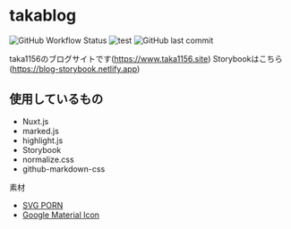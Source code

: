 # takablog

![GitHub Workflow Status](https://img.shields.io/github/workflow/status/taka1156/nuxt-blog/firebase%20deploy)
![test](https://github.com/taka1156/nuxt-blog/workflows/test/badge.svg)
![GitHub last commit](https://img.shields.io/github/last-commit/taka1156/nuxt-blog)

taka1156のブログサイトです(https://www.taka1156.site)
Storybookはこちら(https://blog-storybook.netlify.app)

## 使用しているもの
- Nuxt.js
- marked.js
- highlight.js
- Storybook
- normalize.css
- github-markdown-css

素材
- [SVG PORN](https://svgporn.com/)
- [Google Material Icon](https://material.io/resources/icons/?style=baseline)

